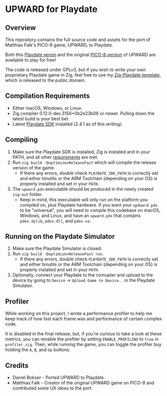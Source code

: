 # UPWARD for Playdate
## Overview
This repository contains the full source code and assets for the port of Matthias Falk's PICO-8 game, UPWARD, to Playdate.  

Both this [Playdate verion](https://danb91.itch.io/upward-for-playdate) and the original [PICO-8 version](https://pocketfruit.itch.io/upward) of UPWARD are available to play for free!

The code is released under GPLv3, but if you wish to write your own proprietary Playdate game in Zig, feel free to use my [Zig-Playdate template](https://github.com/DanB91/Zig-Playdate-Template), which is released to the public domain.

##  <a name="Compilation Requirements"></a>Compilation Requirements
- Either macOS, Windows, or Linux.
- Zig compiler 0.12.0-dev.3156+0b2e23b06 or newer. Pulling down the latest build is your best bet.
- Latest [Playdate SDK](https://play.date/dev/) installed (2.4.1 as of this writing).
    
## Compiling
1. Make sure the Playdate SDK is installed, Zig is installed and in your PATH, and all other [requirements](#Requirements) are met.
1. Run `zig build -Doptimize=ReleaseFast` which will compile the release version of the game.
    - If there any errors, double check `PLAYDATE_SDK_PATH` is correctly set and either binutils or the ARM Toolchain (depending on your OS) is properly installed and set in your `PATH`.
1. The `upward.pdx` executable should be produced in the newly created `zig-out` folder.  
    - Keep in mind, this executable will only run on the platform you compiled on, plus Playdate hardware. If you want your `updward.pdx` to be "universal", you will need to compile this codebase on macOS, Windows, and Linux, and have an `upward.pdx` that contains `pdex.dylib`, `pdex.dll`, and `pdex.so`.   

## Running on the Playdate Simulator
1. Make sure the Playdate Simulator is closed.
1. Run `zig build -Doptimize=ReleaseFast run`.
    - If there any errors, double check `PLAYDATE_SDK_PATH` is correctly set and either binutils or the ARM Toolchain (depending on your OS) is properly installed and set in your `PATH`.
1. Optionally, connect your Playdate to the comupter and upload to the device by going to `Device` -> `Upload Game to Device..` in the Playdate Simulator.

## Profiler
While working on this project, I wrote a performance profiler to help me keep track of how fast each frame was and performance of certain complex code.  

It is disabled in the final release, but, if you're curious to take a look at these metrics, you can renable the profiler by setting `ENABLE_PROFILING` to `true` in `profiler.zig`.  Then, while running the game, you can toggle the profiler buy holding the `A`, `B`, and `Up` buttons.

## Credits
- Daniel Bokser - Ported UPWARD to Playdate.
- Matthias Falk - Creator of the original UPWARD game on PICO-8 and contributed some UX ideas to the port.
